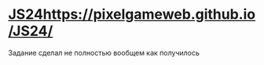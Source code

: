 # [JS24](https://pixelgameweb.github.io/JS24/)https://pixelgameweb.github.io/JS24/
Задание сделал не полностью вообщем как получилось
